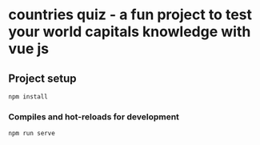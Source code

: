 # countries quiz - a fun project to test your world capitals knowledge with vue js

## Project setup
```
npm install
```

### Compiles and hot-reloads for development
```
npm run serve
```

